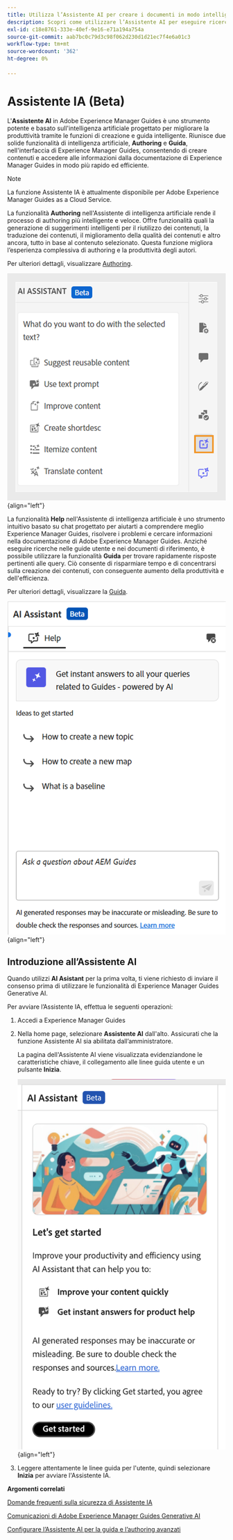 ```yaml
---
title: Utilizza l’Assistente AI per creare i documenti in modo intelligente "
description: Scopri come utilizzare l’Assistente AI per eseguire ricerche e creare documenti in modo intelligente in Adobe Experience Manager Guides.
exl-id: c18e8761-333e-40ef-9e16-e71a194a754a
source-git-commit: aab7bc0c79d3c98f062d230d1d21ec7f4e6a01c3
workflow-type: tm+mt
source-wordcount: '362'
ht-degree: 0%

---
```


# Assistente IA (Beta)

L&#39;**Assistente AI** in Adobe Experience Manager Guides è uno strumento potente e basato sull&#39;intelligenza artificiale progettato per migliorare la produttività tramite le funzioni di creazione e guida intelligente. Riunisce due solide funzionalità di intelligenza artificiale, **Authoring** e **Guida**, nell&#39;interfaccia di Experience Manager Guides, consentendo di creare contenuti e accedere alle informazioni dalla documentazione di Experience Manager Guides in modo più rapido ed efficiente.

>[!NOTE]
>
> La funzione Assistente IA è attualmente disponibile per Adobe Experience Manager Guides as a Cloud Service.

La funzionalità **Authoring** nell&#39;Assistente di intelligenza artificiale rende il processo di authoring più intelligente e veloce. Offre funzionalità quali la generazione di suggerimenti intelligenti per il riutilizzo dei contenuti, la traduzione dei contenuti, il miglioramento della qualità dei contenuti e altro ancora, tutto in base al contenuto selezionato. Questa funzione migliora l’esperienza complessiva di authoring e la produttività degli autori.

Per ulteriori dettagli, visualizzare [Authoring](./ai-assistant-right-panel.md).

![assistente ai](./images/ai-assistant-panel.png){align="left"}

La funzionalità **Help** nell&#39;Assistente di intelligenza artificiale è uno strumento intuitivo basato su chat progettato per aiutarti a comprendere meglio Experience Manager Guides, risolvere i problemi e cercare informazioni nella documentazione di Adobe Experience Manager Guides. Anziché eseguire ricerche nelle guide utente e nei documenti di riferimento, è possibile utilizzare la funzionalità **Guida** per trovare rapidamente risposte pertinenti alle query. Ciò consente di risparmiare tempo e di concentrarsi sulla creazione dei contenuti, con conseguente aumento della produttività e dell&#39;efficienza.

Per ulteriori dettagli, visualizzare la [Guida](./ai-based-smart-help.md).


![Pannello Guida avanzato](images/smart-help-panel.png){align="left"}

## Introduzione all’Assistente AI

Quando utilizzi **AI Asistant** per la prima volta, ti viene richiesto di inviare il consenso prima di utilizzare le funzionalità di Experience Manager Guides Generative AI.

Per avviare l’Assistente IA, effettua le seguenti operazioni:

1. Accedi a Experience Manager Guides
1. Nella home page, selezionare **Assistente AI** dall&#39;alto.   Assicurati che la funzione Assistente AI sia abilitata dall’amministratore.

   La pagina dell&#39;Assistente AI viene visualizzata evidenziandone le caratteristiche chiave, il collegamento alle linee guida utente e un pulsante **Inizia**.

   ![Pannello Guida avanzato](images/get-started-ai.png){align="left"}

1. Leggere attentamente le linee guida per l&#39;utente, quindi selezionare **Inizia** per avviare l&#39;Assistente IA.

**Argomenti correlati**

[Domande frequenti sulla sicurezza di Assistente IA](./ai-assistant-faq.md)

[Comunicazioni di Adobe Experience Manager Guides Generative AI](./adobe-generative-ai-disclosures.md)

[Configurare l’Assistente AI per la guida e l’authoring avanzati](../cs-install-guide/conf-smart-suggestions.md)
